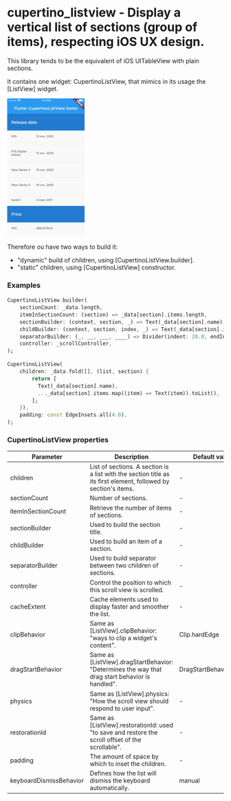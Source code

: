 # cupertino_listview - Display a vertical list of sections (group of items), respecting iOS UX design.
This library tends to be the equivalent of iOS UITableView with plain sections.

It contains one widget: CupertinoListView, that mimics in its usage the [ListView] widget.

![](doc/cupertino_listview.gif)

Therefore ou have two ways to build it:
- "dynamic" build of children, using [CupertinoListView.builder].
- "static" children, using [CupertinoListView] constructor.

### Examples
```dart
CupertinoListView.builder(
    sectionCount: _data.length,
    itemInSectionCount: (section) => _data[section].items.length,
    sectionBuilder: (context, section, _) => Text(_data[section].name),
    childBuilder: (context, section, index, _) => Text(_data[section].items[index]),
    separatorBuilder: (_, __, ___, ____) => Divider(indent: 20.0, endIndent: 20.0),
    controller: _scrollController,
);
```

```dart
CupertinoListView(
    children: _data.fold([], (list, section) {
        return [
          Text(_data[section].name),
          ..._data[section].items.map((item) => Text(item)).toList(),
        ];
    }),
    padding: const EdgeInsets.all(4.0),
);
```

### CupertinoListView properties

| Parameter            | Description                                       | Default value  |
| -------------------- | ------------------------------------------------- | -------------- |
| children             | List of sections. A section is a list with the section title as its first element, followed by section's items. | -                       |
| sectionCount         | Number of sections. | -                       |
| itemInSectionCount   | Retrieve the number of items of sections. | -                       |
| sectionBuilder       | Used to build the section title. | -                       |
| childBuilder         | Used to build an item of a section. | -                       |
| separatorBuilder     | Used to build separator between two children of sections. | -                       |
| controller           | Control the position to which this scroll view is scrolled. | -                       |
| cacheExtent          | Cache elements used to display faster and smoother the list. | -                       |
| clipBehavior         | Same as [ListView].clipBehavior: "ways to clip a widget's content". | Clip.hardEdge |
| dragStartBehavior    | Same as [ListView].dragStartBehavior: "Determines the way that drag start behavior is handled". | DragStartBehavior.start |
| physics              | Same as [ListView].physics: "How the scroll view should respond to user input". | -                       |
| restorationId        | Same as [ListView].restorationId: used "to save and restore the scroll offset of the scrollable". | -                       |
| padding              | The amount of space by which to inset the children. | -                       |
| keyboardDismissBehavior | Defines how the list will dismiss the keyboard automatically. | manual |
